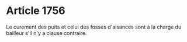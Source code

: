 # Article 1756

Le curement des puits et celui des fosses d'aisances sont à la charge du bailleur s'il n'y a clause contraire.